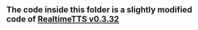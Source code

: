 ## The code inside this folder is a slightly modified code of [RealtimeTTS v0.3.32](https://github.com/KoljaB/RealtimeTTS)
